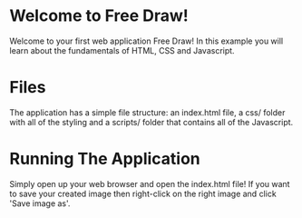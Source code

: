 # Welcome to Free Draw!

Welcome to your first web application Free Draw! In this example you will learn about the fundamentals of HTML, CSS and Javascript.


# Files

The application has a simple file structure: an index.html file, a css/ folder with all of the styling and a scripts/ folder that contains all of the Javascript.



# Running The Application
Simply open up your web browser and open the index.html file! If you want to save your created image then right-click on the right image and click 'Save image as'.
